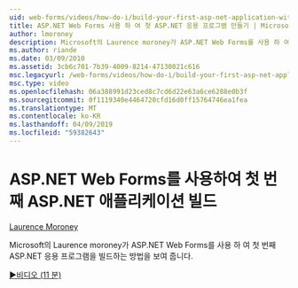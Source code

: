 ```yaml
---
uid: web-forms/videos/how-do-i/build-your-first-asp-net-application-with-asp-net-web-forms
title: ASP.NET Web Forms 사용 하 여 첫 ASP.NET 응용 프로그램 만들기 | Microsoft Docs
author: lmoroney
description: Microsoft의 Laurence moroney가 ASP.NET Web Forms를 사용 하 여 첫 번째 ASP.NET 응용 프로그램을 빌드하는 방법을 보여 줍니다.
ms.author: riande
ms.date: 03/09/2010
ms.assetid: 3cb6c701-7b39-4009-8214-47130021c616
msc.legacyurl: /web-forms/videos/how-do-i/build-your-first-asp-net-application-with-asp-net-web-forms
msc.type: video
ms.openlocfilehash: 06a388991d23ced8c7cd6d22e63a6ce6288e0b3f
ms.sourcegitcommit: 0f1119340e4464720cfd16d0ff15764746ea1fea
ms.translationtype: MT
ms.contentlocale: ko-KR
ms.lasthandoff: 04/09/2019
ms.locfileid: "59382643"
---
```

# <a name="build-your-first-aspnet-application-with-aspnet-web-forms"></a>ASP.NET Web Forms를 사용하여 첫 번째 ASP.NET 애플리케이션 빌드

[Laurence Moroney](https://github.com/lmoroney)

Microsoft의 Laurence moroney가 ASP.NET Web Forms를 사용 하 여 첫 번째 ASP.NET 응용 프로그램을 빌드하는 방법을 보여 줍니다.

[&#9654;비디오 (11 분)](https://channel9.msdn.com/Blogs/ASP-NET-Site-Videos/build-your-first-asp-net-application-with-asp-net-web-forms)

